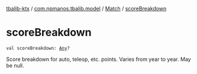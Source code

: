 [tbalib-ktx](../../index.md) / [com.npmanos.tbalib.model](../index.md) / [Match](index.md) / [scoreBreakdown](./score-breakdown.md)

# scoreBreakdown

`val scoreBreakdown: `[`Any`](https://kotlinlang.org/api/latest/jvm/stdlib/kotlin/-any/index.html)`?`

Score breakdown for auto, teleop, etc. points. Varies from year to year. May be null.

